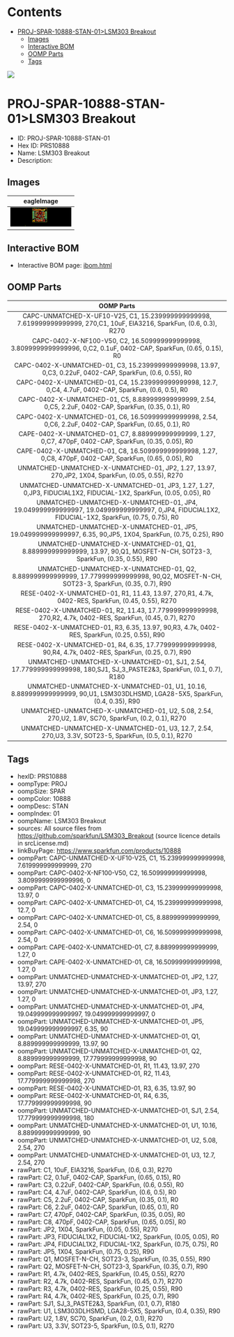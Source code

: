 



Contents
========

* [PROJ-SPAR-10888-STAN-01>LSM303 Breakout](#proj-spar-10888-stan-01lsm303-breakout)
	* [Images](#images)
	* [Interactive BOM](#interactive-bom)
	* [OOMP Parts](#oomp-parts)
	* [Tags](#tags)
  
![][im]
# PROJ-SPAR-10888-STAN-01>LSM303 Breakout

- ID: PROJ-SPAR-10888-STAN-01
- Hex ID: PRS10888
- Name: LSM303 Breakout
- Description: 

## Images
  
  

|eagleImage|
| :---: |
|[![eagleImage](eagleImage_140.png)](eagleImage_600.png)|

## Interactive BOM

- Interactive BOM page: [ibom.html](kicad/bom/ibom.html)

## OOMP Parts
  

|OOMP Parts|
| :---: |
|CAPC-UNMATCHED-X-UF10-V25, C1, 15.239999999999998, 7.619999999999999, 270,C1, 10uF, EIA3216, SparkFun, (0.6, 0.3), R270|
|CAPC-0402-X-NF100-V50, C2, 16.509999999999998, 3.8099999999999996, 0,C2, 0.1uF, 0402-CAP, SparkFun, (0.65, 0.15), R0|
|CAPC-0402-X-UNMATCHED-01, C3, 15.239999999999998, 13.97, 0,C3, 0.22uF, 0402-CAP, SparkFun, (0.6, 0.55), R0|
|CAPC-0402-X-UNMATCHED-01, C4, 15.239999999999998, 12.7, 0,C4, 4.7uF, 0402-CAP, SparkFun, (0.6, 0.5), R0|
|CAPC-0402-X-UNMATCHED-01, C5, 8.889999999999999, 2.54, 0,C5, 2.2uF, 0402-CAP, SparkFun, (0.35, 0.1), R0|
|CAPC-0402-X-UNMATCHED-01, C6, 16.509999999999998, 2.54, 0,C6, 2.2uF, 0402-CAP, SparkFun, (0.65, 0.1), R0|
|CAPE-0402-X-UNMATCHED-01, C7, 8.889999999999999, 1.27, 0,C7, 470pF, 0402-CAP, SparkFun, (0.35, 0.05), R0|
|CAPE-0402-X-UNMATCHED-01, C8, 16.509999999999998, 1.27, 0,C8, 470pF, 0402-CAP, SparkFun, (0.65, 0.05), R0|
|UNMATCHED-UNMATCHED-X-UNMATCHED-01, JP2, 1.27, 13.97, 270,JP2, 1X04, SparkFun, (0.05, 0.55), R270|
|UNMATCHED-UNMATCHED-X-UNMATCHED-01, JP3, 1.27, 1.27, 0,JP3, FIDUCIAL1X2, FIDUCIAL-1X2, SparkFun, (0.05, 0.05), R0|
|UNMATCHED-UNMATCHED-X-UNMATCHED-01, JP4, 19.049999999999997, 19.049999999999997, 0,JP4, FIDUCIAL1X2, FIDUCIAL-1X2, SparkFun, (0.75, 0.75), R0|
|UNMATCHED-UNMATCHED-X-UNMATCHED-01, JP5, 19.049999999999997, 6.35, 90,JP5, 1X04, SparkFun, (0.75, 0.25), R90|
|UNMATCHED-UNMATCHED-X-UNMATCHED-01, Q1, 8.889999999999999, 13.97, 90,Q1, MOSFET-N-CH, SOT23-3, SparkFun, (0.35, 0.55), R90|
|UNMATCHED-UNMATCHED-X-UNMATCHED-01, Q2, 8.889999999999999, 17.779999999999998, 90,Q2, MOSFET-N-CH, SOT23-3, SparkFun, (0.35, 0.7), R90|
|RESE-0402-X-UNMATCHED-01, R1, 11.43, 13.97, 270,R1, 4.7k, 0402-RES, SparkFun, (0.45, 0.55), R270|
|RESE-0402-X-UNMATCHED-01, R2, 11.43, 17.779999999999998, 270,R2, 4.7k, 0402-RES, SparkFun, (0.45, 0.7), R270|
|RESE-0402-X-UNMATCHED-01, R3, 6.35, 13.97, 90,R3, 4.7k, 0402-RES, SparkFun, (0.25, 0.55), R90|
|RESE-0402-X-UNMATCHED-01, R4, 6.35, 17.779999999999998, 90,R4, 4.7k, 0402-RES, SparkFun, (0.25, 0.7), R90|
|UNMATCHED-UNMATCHED-X-UNMATCHED-01, SJ1, 2.54, 17.779999999999998, 180,SJ1, SJ_3_PASTE2&3, SparkFun, (0.1, 0.7), R180|
|UNMATCHED-UNMATCHED-X-UNMATCHED-01, U1, 10.16, 8.889999999999999, 90,U1, LSM303DLHSMD, LGA28-5X5, SparkFun, (0.4, 0.35), R90|
|UNMATCHED-UNMATCHED-X-UNMATCHED-01, U2, 5.08, 2.54, 270,U2, 1.8V, SC70, SparkFun, (0.2, 0.1), R270|
|UNMATCHED-UNMATCHED-X-UNMATCHED-01, U3, 12.7, 2.54, 270,U3, 3.3V, SOT23-5, SparkFun, (0.5, 0.1), R270|

## Tags

- hexID: PRS10888
- oompType: PROJ
- oompSize: SPAR
- oompColor: 10888
- oompDesc: STAN
- oompIndex: 01
- oompName: LSM303 Breakout
- sources: All source files from https://github.com/sparkfun/LSM303_Breakout (source licence details in srcLicense.md)
- linkBuyPage: https://www.sparkfun.com/products/10888
- oompPart: CAPC-UNMATCHED-X-UF10-V25, C1, 15.239999999999998, 7.619999999999999, 270
- oompPart: CAPC-0402-X-NF100-V50, C2, 16.509999999999998, 3.8099999999999996, 0
- oompPart: CAPC-0402-X-UNMATCHED-01, C3, 15.239999999999998, 13.97, 0
- oompPart: CAPC-0402-X-UNMATCHED-01, C4, 15.239999999999998, 12.7, 0
- oompPart: CAPC-0402-X-UNMATCHED-01, C5, 8.889999999999999, 2.54, 0
- oompPart: CAPC-0402-X-UNMATCHED-01, C6, 16.509999999999998, 2.54, 0
- oompPart: CAPE-0402-X-UNMATCHED-01, C7, 8.889999999999999, 1.27, 0
- oompPart: CAPE-0402-X-UNMATCHED-01, C8, 16.509999999999998, 1.27, 0
- oompPart: UNMATCHED-UNMATCHED-X-UNMATCHED-01, JP2, 1.27, 13.97, 270
- oompPart: UNMATCHED-UNMATCHED-X-UNMATCHED-01, JP3, 1.27, 1.27, 0
- oompPart: UNMATCHED-UNMATCHED-X-UNMATCHED-01, JP4, 19.049999999999997, 19.049999999999997, 0
- oompPart: UNMATCHED-UNMATCHED-X-UNMATCHED-01, JP5, 19.049999999999997, 6.35, 90
- oompPart: UNMATCHED-UNMATCHED-X-UNMATCHED-01, Q1, 8.889999999999999, 13.97, 90
- oompPart: UNMATCHED-UNMATCHED-X-UNMATCHED-01, Q2, 8.889999999999999, 17.779999999999998, 90
- oompPart: RESE-0402-X-UNMATCHED-01, R1, 11.43, 13.97, 270
- oompPart: RESE-0402-X-UNMATCHED-01, R2, 11.43, 17.779999999999998, 270
- oompPart: RESE-0402-X-UNMATCHED-01, R3, 6.35, 13.97, 90
- oompPart: RESE-0402-X-UNMATCHED-01, R4, 6.35, 17.779999999999998, 90
- oompPart: UNMATCHED-UNMATCHED-X-UNMATCHED-01, SJ1, 2.54, 17.779999999999998, 180
- oompPart: UNMATCHED-UNMATCHED-X-UNMATCHED-01, U1, 10.16, 8.889999999999999, 90
- oompPart: UNMATCHED-UNMATCHED-X-UNMATCHED-01, U2, 5.08, 2.54, 270
- oompPart: UNMATCHED-UNMATCHED-X-UNMATCHED-01, U3, 12.7, 2.54, 270
- rawPart: C1, 10uF, EIA3216, SparkFun, (0.6, 0.3), R270
- rawPart: C2, 0.1uF, 0402-CAP, SparkFun, (0.65, 0.15), R0
- rawPart: C3, 0.22uF, 0402-CAP, SparkFun, (0.6, 0.55), R0
- rawPart: C4, 4.7uF, 0402-CAP, SparkFun, (0.6, 0.5), R0
- rawPart: C5, 2.2uF, 0402-CAP, SparkFun, (0.35, 0.1), R0
- rawPart: C6, 2.2uF, 0402-CAP, SparkFun, (0.65, 0.1), R0
- rawPart: C7, 470pF, 0402-CAP, SparkFun, (0.35, 0.05), R0
- rawPart: C8, 470pF, 0402-CAP, SparkFun, (0.65, 0.05), R0
- rawPart: JP2, 1X04, SparkFun, (0.05, 0.55), R270
- rawPart: JP3, FIDUCIAL1X2, FIDUCIAL-1X2, SparkFun, (0.05, 0.05), R0
- rawPart: JP4, FIDUCIAL1X2, FIDUCIAL-1X2, SparkFun, (0.75, 0.75), R0
- rawPart: JP5, 1X04, SparkFun, (0.75, 0.25), R90
- rawPart: Q1, MOSFET-N-CH, SOT23-3, SparkFun, (0.35, 0.55), R90
- rawPart: Q2, MOSFET-N-CH, SOT23-3, SparkFun, (0.35, 0.7), R90
- rawPart: R1, 4.7k, 0402-RES, SparkFun, (0.45, 0.55), R270
- rawPart: R2, 4.7k, 0402-RES, SparkFun, (0.45, 0.7), R270
- rawPart: R3, 4.7k, 0402-RES, SparkFun, (0.25, 0.55), R90
- rawPart: R4, 4.7k, 0402-RES, SparkFun, (0.25, 0.7), R90
- rawPart: SJ1, SJ_3_PASTE2&3, SparkFun, (0.1, 0.7), R180
- rawPart: U1, LSM303DLHSMD, LGA28-5X5, SparkFun, (0.4, 0.35), R90
- rawPart: U2, 1.8V, SC70, SparkFun, (0.2, 0.1), R270
- rawPart: U3, 3.3V, SOT23-5, SparkFun, (0.5, 0.1), R270



[im]: eagleImage_450.png
